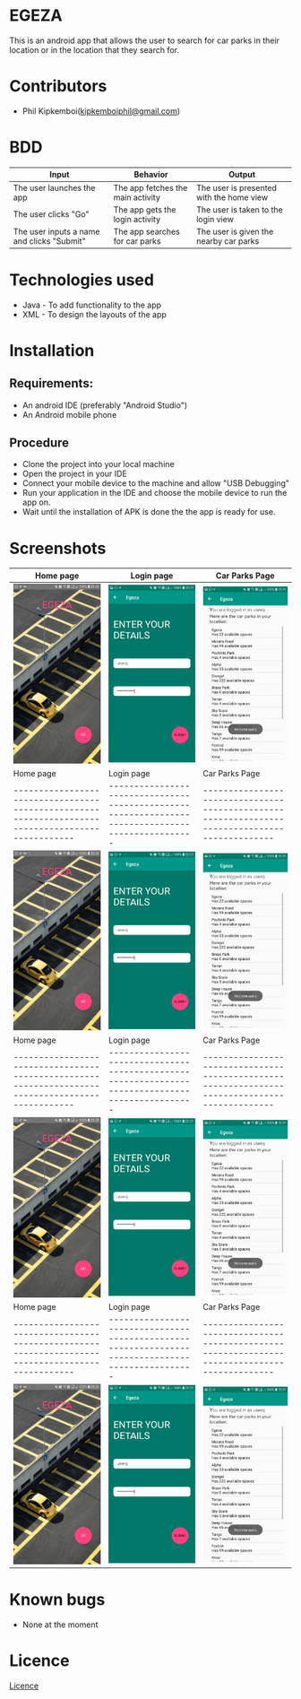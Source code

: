 # EGEZA
This is an android app that allows the user to search for car parks in their location or in the location that they search for.

# Contributors
* Phil Kipkemboi(kipkemboiphil@gmail.com)


# BDD
| Input                                      | Behavior                                 | Output                                        |
|--------------------------------------------|------------------------------------------|-----------------------------------------------|
| The user launches the app                  | The app fetches the main activity        | The user is presented with the home view |
| The user clicks "Go"              | The app gets the login activity           | The user is taken to the login view        |
| The user inputs a name and clicks "Submit" | The app searches for car parks | The user is given the nearby car parks        |

# Technologies used
* Java - To add functionality to the app
* XML - To design the layouts of the app

# Installation
## Requirements:
* An android IDE (preferably "Android Studio")
* An Android mobile phone

## Procedure
* Clone the project into your local machine
* Open the project in your IDE
* Connect your mobile device to the machine and allow "USB Debugging"
* Run your application in the IDE and choose the mobile device to run the app on.
* Wait until the installation of APK is done the the app is ready for use.

# Screenshots
| Home page                                                                                    | Login page                                                                                    | Car Parks Page                                                                                    |
|-------------------------------------------------------------------------------------------------|-------------------------------------------------------------------------------------------------|----------------------------------------------------------------------------------------------|
| ![<img src="/readme/EgezaHome.jpg"](/readme/EgezaHome.jpg) | ![<img src="/readme/EgezaLogin.jpg](/readme/EgezaLogin.jpg) | ![<img src="/readme/EgezaCarparks.jpg](/readme/EgezaCarparks.jpg) |
 Home page                                                                                    | Login page                                                                                    | Car Parks Page                                                                                    |
|-------------------------------------------------------------------------------------------------|-------------------------------------------------------------------------------------------------|----------------------------------------------------------------------------------------------|
| ![<img src="/readme/EgezaHome.jpg"](/readme/EgezaHome.jpg) | ![<img src="/readme/EgezaLogin.jpg](/readme/EgezaLogin.jpg) | ![<img src="/readme/EgezaCarparks.jpg](/readme/EgezaCarparks.jpg) |
 Home page                                                                                    | Login page                                                                                    | Car Parks Page                                                                                    |
|-------------------------------------------------------------------------------------------------|-------------------------------------------------------------------------------------------------|----------------------------------------------------------------------------------------------|
| ![<img src="/readme/EgezaHome.jpg"](/readme/EgezaHome.jpg) | ![<img src="/readme/EgezaLogin.jpg](/readme/EgezaLogin.jpg) | ![<img src="/readme/EgezaCarparks.jpg](/readme/EgezaCarparks.jpg) |
 Home page                                                                                    | Login page                                                                                    | Car Parks Page                                                                                    |
|-------------------------------------------------------------------------------------------------|-------------------------------------------------------------------------------------------------|----------------------------------------------------------------------------------------------|
| ![<img src="/readme/EgezaHome.jpg"](/readme/EgezaHome.jpg) | ![<img src="/readme/EgezaLogin.jpg](/readme/EgezaLogin.jpg) | ![<img src="/readme/EgezaCarparks.jpg](/readme/EgezaCarparks.jpg) |

# Known bugs
* None at the moment

# Licence

[Licence](Licence)
